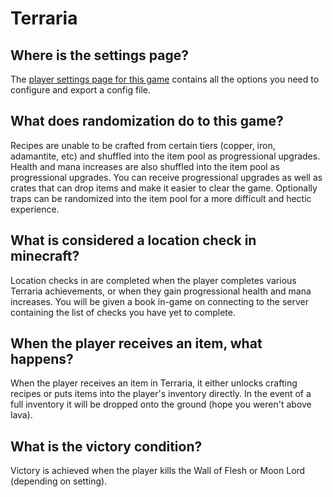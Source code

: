 # Terraria

## Where is the settings page?

The [player settings page for this game](../player-settings) contains all the options you need to configure
and export a config file.

## What does randomization do to this game?

Recipes are unable to be crafted from certain tiers (copper, iron, adamantite, etc) and shuffled into the item pool as
progressional upgrades. Health and mana increases are also shuffled into the item pool as progressional upgrades.
You can receive progressional upgrades as well as crates that can drop items and make it easier to clear the game. 
Optionally traps can be randomized into the item pool for a more difficult and hectic experience.

## What is considered a location check in minecraft?

Location checks in are completed when the player completes various Terraria achievements, or when they gain
progressional health and mana increases. You will be given a book in-game on connecting to the server containing
the list of checks you have yet to complete.

## When the player receives an item, what happens?

When the player receives an item in Terraria, it either unlocks crafting recipes or puts items into the player's
inventory directly. In the event of a full inventory it will be dropped onto the ground (hope you weren't above lava).

## What is the victory condition?

Victory is achieved when the player kills the Wall of Flesh or Moon Lord (depending on setting).